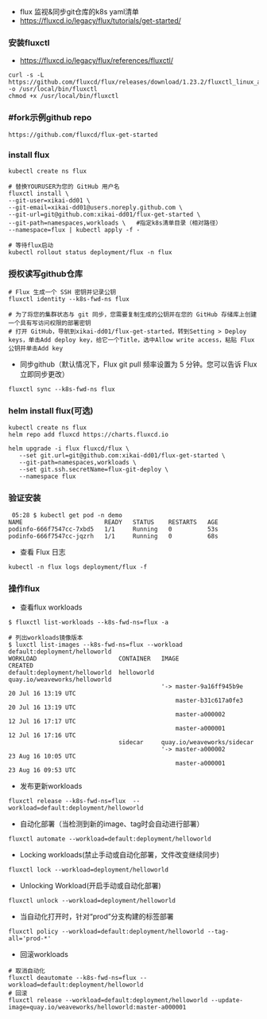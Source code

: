 * flux 监视&同步git仓库的k8s yaml清单
* https://fluxcd.io/legacy/flux/tutorials/get-started/

### 安装fluxctl
* https://fluxcd.io/legacy/flux/references/fluxctl/
```
curl -s -L https://github.com/fluxcd/flux/releases/download/1.23.2/fluxctl_linux_amd64 -o /usr/local/bin/fluxctl
chmod +x /usr/local/bin/fluxctl
```

### #fork示例github repo
```
https://github.com/fluxcd/flux-get-started
```

### install flux
```
kubectl create ns flux

# 替换YOURUSER为您的 GitHub 用户名
fluxctl install \
--git-user=xikai-dd01 \
--git-email=xikai-dd01@users.noreply.github.com \
--git-url=git@github.com:xikai-dd01/flux-get-started \
--git-path=namespaces,workloads \   #指定k8s清单目录（相对路径）
--namespace=flux | kubectl apply -f -

# 等待flux启动
kubectl rollout status deployment/flux -n flux 
```
 
### 授权读写github仓库
```
# Flux 生成一个 SSH 密钥并记录公钥
fluxctl identity --k8s-fwd-ns flux

# 为了将您的集群状态与 git 同步，您需要复制生成的公钥并在您的 GitHub 存储库上创建一个具有写访问权限的部署密钥
# 打开 GitHub，导航到xikai-dd01/flux-get-started，转到Setting > Deploy keys，单击Add deploy key，给它一个Title，选中Allow write access，粘贴 Flux 公钥并单击Add key
```

* 同步github（默认情况下，Flux git pull 频率设置为 5 分钟。您可以告诉 Flux 立即同步更改）
```
fluxctl sync --k8s-fwd-ns flux
```

### helm install flux(可选)
```
kubectl create ns flux
helm repo add fluxcd https://charts.fluxcd.io

helm upgrade -i flux fluxcd/flux \
   --set git.url=git@github.com:xikai-dd01/flux-get-started \
   --git-path=namespaces,workloads \
   --set git.ssh.secretName=flux-git-deploy \
   --namespace flux
```

### 验证安装
```
 05:28 $ kubectl get pod -n demo
NAME                       READY   STATUS    RESTARTS   AGE
podinfo-666f7547cc-7xbd5   1/1     Running   0          53s
podinfo-666f7547cc-jqzrh   1/1     Running   0          68s
```
* 查看 Flux 日志
```
kubectl -n flux logs deployment/flux -f
```

### 操作flux
* 查看flux workloads
```
$ fluxctl list-workloads --k8s-fwd-ns=flux -a

# 列出workloads镜像版本
$ luxctl list-images --k8s-fwd-ns=flux --workload default:deployment/helloworld
WORKLOAD                       CONTAINER   IMAGE                          CREATED
default:deployment/helloworld  helloworld  quay.io/weaveworks/helloworld
                                           '-> master-9a16ff945b9e        20 Jul 16 13:19 UTC
                                               master-b31c617a0fe3        20 Jul 16 13:19 UTC
                                               master-a000002             12 Jul 16 17:17 UTC
                                               master-a000001             12 Jul 16 17:16 UTC
                               sidecar     quay.io/weaveworks/sidecar
                                           '-> master-a000002             23 Aug 16 10:05 UTC
                                               master-a000001             23 Aug 16 09:53 UTC

```

* 发布更新workloads
```
fluxctl release --k8s-fwd-ns=flux  --workload=default:deployment/helloworld
```

* 自动化部署（当检测到新的image、tag时会自动进行部署）
```
fluxctl automate --workload=default:deployment/helloworld
```

* Locking workloads(禁止手动或自动化部署，文件改变继续同步)
```
fluxctl lock --workload=deployment/helloworld
```
* Unlocking Workload(开启手动或自动化部署)
```
fluxctl unlock --workload=deployment/helloworld
```

* 当自动化打开时，针对“prod”分支构建的标签部署
```
fluxctl policy --workload=default:deployment/helloworld --tag-all='prod-*'
```

* 回滚workloads
```
# 取消自动化
fluxctl deautomate --k8s-fwd-ns=flux --workload=default:deployment/helloworld
# 回滚
fluxctl release --workload=default:deployment/helloworld --update-image=quay.io/weaveworks/helloworld:master-a000001
```


